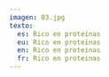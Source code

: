 ```yaml
---
imagen: 03.jpg
texto:
  es: Rico en proteinas
  eu: Rico en proteinas
  en: Rico en proteinas
  fr: Rico en proteinas
---
```

